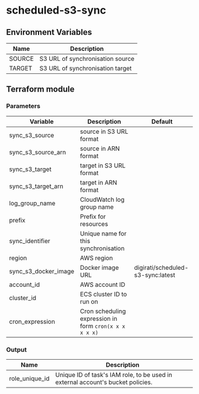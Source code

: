 # scheduled-s3-sync

## Environment Variables

| Name   | Description                      |
|--------|----------------------------------|
| SOURCE | S3 URL of synchronisation source |
| TARGET | S3 URL of synchronisation target |


## Terraform module

### Parameters

| Variable             | Description                                            | Default                           |
|----------------------|--------------------------------------------------------|-----------------------------------|
| sync_s3_source       | source in S3 URL format                                |                                   |
| sync_s3_source_arn   | source in ARN format                                   |                                   |
| sync_s3_target       | target in S3 URL format                                |                                   |
| sync_s3_target_arn   | target in ARN format                                   |                                   |
| log_group_name       | CloudWatch log group name                              |                                   |
| prefix               | Prefix for resources                                   |                                   |
| sync_identifier      | Unique name for this synchronisation                   |                                   |
| region               | AWS region                                             |                                   |
| sync_s3_docker_image | Docker image URL                                       | digirati/scheduled-s3-sync:latest |
| account_id           | AWS account ID                                         |                                   |
| cluster_id           | ECS cluster ID to run on                               |                                   |
| cron_expression      | Cron scheduling expression in form `cron(x x x x x x)` |                                   |

### Output

| Name           | Description                                                                     |
|----------------|---------------------------------------------------------------------------------|
| role_unique_id | Unique ID of task's IAM role, to be used in external account's bucket policies. |
